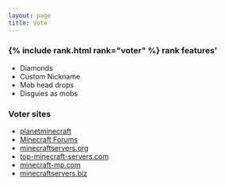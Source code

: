 ```yaml
---
layout: page
title: Vote
---
```

### {% include rank.html rank="voter" %} rank features'
- Diamonds
- Custom Nickname
- Mob head drops
- Disguies as mobs

### Voter sites
* [planetminecraft](https://www.planetminecraft.com/server/tumblecraft-2839958/vote/)
* [Minecraft Forums](https://www.minecraftforum.net/servers/19432-tumblecraft/vote/)
* [minecraftservers.org](http://minecraftservers.org/vote/494411)
* [top-minecraft-servers.com](https://top-minecraft-servers.com/server/tumblecraft/)
* [minecraft-mp.com](http://minecraft-mp.com/server/192625/vote/)
* [minecraftservers.biz](https://minecraftservers.biz/servers/106777/vote/)
